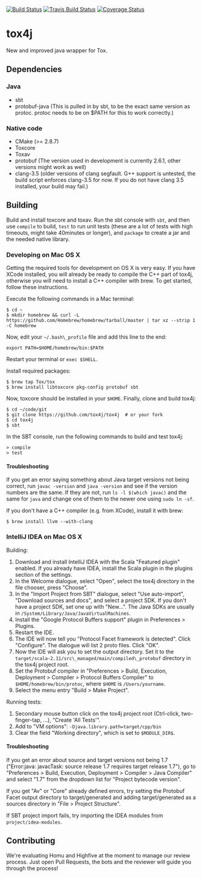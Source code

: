 [![Build Status](https://jenkins.libtoxcore.so/job/Sync%20Tox4j/badge/icon)](https://jenkins.libtoxcore.so/job/Sync%20Tox4j/)
[![Travis Build Status](https://api.travis-ci.org/tox4j/tox4j.svg)](https://travis-ci.org/tox4j/tox4j)
[![Coverage Status](https://coveralls.io/repos/tox4j/tox4j/badge.svg?branch=auto)](https://coveralls.io/r/tox4j/tox4j?branch=auto)

# tox4j

New and improved java wrapper for Tox.

## Dependencies

### Java

* sbt
* protobuf-java (This is pulled in by sbt, to be the exact same version as protoc. protoc needs to be on $PATH for this to work correctly.)

### Native code

* CMake (>= 2.8.7)
* Toxcore
* Toxav
* protobuf (The version used in development is currently 2.6.1, other versions might work as well)
* clang-3.5 (older versions of clang segfault. G++ support is untested, the build script enforces clang-3.5 for now. If you do not have clang 3.5 installed, your build may fail.)

## Building

Build and install toxcore and toxav. Run the sbt console with ```sbt```, and then use ```compile``` to build, ```test``` to run unit tests (these are a lot of tests with high timeouts, might take 40minutes or longer), and ```package``` to create a jar and the needed native library.

### Developing on Mac OS X

Getting the required tools for development on OS X is very easy. If you have XCode installed, you will already be ready to compile the C++ part of tox4j, otherwise you will need to install a C++ compiler with brew. To get started, follow these instructions.

Execute the following commands in a Mac terminal:
```
$ cd ~
$ mkdir homebrew && curl -L https://github.com/Homebrew/homebrew/tarball/master | tar xz --strip 1 -C homebrew
```

Now, edit your `~/.bash\_profile` file and add this line to the end:
```
export PATH=$HOME/homebrew/bin:$PATH
```

Restart your terminal or `exec $SHELL`.

Install required packages:
```
$ brew tap Tox/tox
$ brew install libtoxcore pkg-config protobuf sbt 
```

Now, toxcore should be installed in your `$HOME`. Finally, clone and build tox4j:
```
$ cd ~/code/git
$ git clone https://github.com/tox4j/tox4j  # or your fork
$ cd tox4j
$ sbt
```

In the SBT console, run the following commands to build and test tox4j:
```
> compile
> test
```

#### Troubleshooting

If you get an error saying something about Java target versions not being correct, run `javac -version` and `java -version` and see if the version numbers are the same. If they are not, run `ls -l $(which javac)` and the same for `java` and change one of them to the newer one using `sudo ln -sf`.

If you don't have a C++ compiler (e.g. from XCode), install it with brew:
```
$ brew install llvm --with-clang
```

### IntelliJ IDEA on Mac OS X

Building:

1. Download and install IntelliJ IDEA with the Scala "Featured plugin" enabled. If you already have IDEA, install the Scala plugin in the plugins section of the settings.
2. In the Welcome dialogue, select "Open", select the tox4j directory in the file chooser, press "Choose".
3. In the "Import Project from SBT" dialogue, select "Use auto-import", "Download sources and docs", and select a project SDK. If you don't have a project SDK, set one up with "New...". The Java SDKs are usually in `/System/Library/Java/JavaVirtualMachines`.
4. Install the "Google Protocol Buffers support" plugin in Preferences > Plugins.
5. Restart the IDE.
6. The IDE will now tell you "Protocol Facet framework is detected". Click "Configure". The dialogue will list 2 proto files. Click "OK".
7. Now the IDE will ask you to set the output directory. Set it to the `target/scala-2.11/src\_managed/main/compiled\_protobuf` directory in the tox4j project root.
8. Set the Protobuf compiler in "Preferences > Build, Execution, Deployment > Compiler > Protocol Buffers Compiler" to `$HOME/homebrew/bin/protoc`, where `$HOME` is `/Users/yourname`.
9. Select the menu entry "Build > Make Project".

Running tests:

1. Secondary mouse button click on the tox4j project root (Ctrl-click, two-finger-tap, ...), "Create 'All Tests'".
2. Add to "VM options": `-Djava.library.path=target/cpp/bin`
3. Clear the field "Working directory", which is set to `$MODULE_DIR$`.

#### Troubleshooting

If you get an error about source and target versions not being 1.7 ("Error:java: javacTask: source release 1.7 requires target release 1.7"), go to "Preferences > Build, Execution, Deployment > Compiler > Java Compiler" and select "1.7" from the dropdown list for "Project bytecode version".

If you get "Av" or "Core" already defined errors, try setting the Protobuf Facet output directory to target/generated and adding target/generated as a sources directory in "File > Project Structure".

If SBT project import fails, try importing the IDEA modules from `project/idea-modules`.


## Contributing

We're evaluating Homu and Highfive at the moment to manage our review process. Just open Pull Requests, the bots and the reviewer will guide you through the process!
